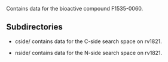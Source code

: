 Contains data for the bioactive compound F1535-0060.

## Subdirectories

- cside/ contains data for the C-side search space on rv1821.

- nside/ contains data for the N-side search space on rv1821.

